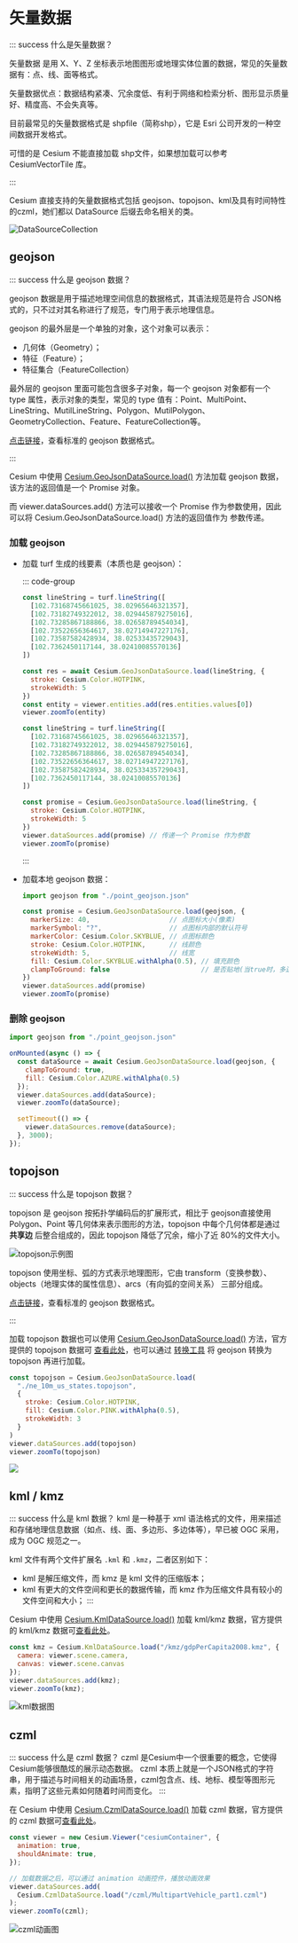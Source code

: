 # 矢量数据

::: success 什么是矢量数据？

矢量数据 是用 X、Y、Z 坐标表示地图图形或地理实体位置的数据，常见的矢量数据有：点、线、面等格式。

矢量数据优点：数据结构紧凑、冗余度低、有利于网络和检索分析、图形显示质量好、精度高、不会失真等。

目前最常见的矢量数据格式是 shpfile（简称shp），它是 Esri 公司开发的一种空间数据开发格式。

可惜的是 Cesium 不能直接加载 shp文件，如果想加载可以参考 CesiumVectorTile 库。

::: 



Cesium 直接支持的矢量数据格式包括 geojson、topojson、kml及具有时间特性的czml，她们都以 DataSource 后缀去命名相关的类。

![DataSourceCollection](./images/DataSourceCollection.png)



## geojson

::: success 什么是 geojson 数据？

geojson 数据是用于描述地理空间信息的数据格式，其语法规范是符合 JSON格式的，只不过对其名称进行了规范，专门用于表示地理信息。

geojson 的最外层是一个单独的对象，这个对象可以表示：

- 几何体（Geometry）；
- 特征（Feature）；
- 特征集合（FeatureCollection）

最外层的 geojson 里面可能包含很多子对象，每一个 geojson 对象都有一个 type 属性，表示对象的类型，常见的 type 值有：Point、MultiPoint、LineString、MutilLineString、Polygon、MutilPolygon、GeometryCollection、Feature、FeatureCollection等。

[点击链接](https://geojson.cn/docs/ref/geojson)，查看标准的 geojson 数据格式。

::: 



Cesium 中使用 [Cesium.GeoJsonDataSource.load()](https://cesium.com/learn/cesiumjs/ref-doc/GeoJsonDataSource.html?classFilter=GeoJsonDataSource) 方法加载 geojson 数据，该方法的返回值是一个 Promise 对象。

而 viewer.dataSources.add() 方法可以接收一个 Promise 作为参数使用，因此可以将 Cesium.GeoJsonDataSource.load() 方法的返回值作为 参数传递。



### 加载 geojson

- 加载 turf 生成的线要素（本质也是 geojson）：

  ::: code-group

  ```js [方式一]
  const lineString = turf.lineString([
    [102.73168745661025, 38.02965646321357],
    [102.73182749322012, 38.029445879275016],
    [102.73285867188866, 38.02658789454034],
    [102.73522656364617, 38.02714947227176],
    [102.73587582428934, 38.02533435729043],
    [102.7362450117144, 38.02410085570136]
  ])
  
  const res = await Cesium.GeoJsonDataSource.load(lineString, {
    stroke: Cesium.Color.HOTPINK,
    strokeWidth: 5
  })
  const entity = viewer.entities.add(res.entities.values[0])
  viewer.zoomTo(entity)
  ```

  ```js [方式二(推荐)] {14}
  const lineString = turf.lineString([
    [102.73168745661025, 38.02965646321357],
    [102.73182749322012, 38.029445879275016],
    [102.73285867188866, 38.02658789454034],
    [102.73522656364617, 38.02714947227176],
    [102.73587582428934, 38.02533435729043],
    [102.7362450117144, 38.02410085570136]
  ])
  
  const promise = Cesium.GeoJsonDataSource.load(lineString, {
    stroke: Cesium.Color.HOTPINK,
    strokeWidth: 5
  })
  viewer.dataSources.add(promise) // 传递一个 Promise 作为参数
  viewer.zoomTo(promise)
  ```

  :::

- 加载本地 geojson 数据：

  ```js
  import geojson from "./point_geojson.json"
  
  const promise = Cesium.GeoJsonDataSource.load(geojson, {
    markerSize: 40,                    // 点图标大小(像素)
    markerSymbol: "?",                 // 点图标内部的默认符号
    markerColor: Cesium.Color.SKYBLUE, // 点图标颜色
    stroke: Cesium.Color.HOTPINK,      // 线颜色
    strokeWidth: 5,                    // 线宽
    fill: Cesium.Color.SKYBLUE.withAlpha(0.5), // 填充颜色
    clampToGround: false                       // 是否贴地(当true时，多边形的外边线将会失效)
  })
  viewer.dataSources.add(promise)
  viewer.zoomTo(promise)
  ```

  

### 删除 geojson

```js
import geojson from "./point_geojson.json"

onMounted(async () => {
  const dataSource = await Cesium.GeoJsonDataSource.load(geojson, {
    clampToGround: true,
    fill: Cesium.Color.AZURE.withAlpha(0.5)
  });
  viewer.dataSources.add(dataSource);
  viewer.zoomTo(dataSource);

  setTimeout(() => {
    viewer.dataSources.remove(dataSource);
  }, 3000);
});
```



## topojson

::: success 什么是 topojson 数据？

topojson 是 geojson 按拓扑学编码后的扩展形式，相比于 geojson直接使用 Polygon、Point 等几何体来表示图形的方法，topojson 中每个几何体都是通过 **共享边** 后整合组成的，因此 topojson 降低了冗余，缩小了近 80%的文件大小。

![topojson示例图](./images\topojson示例图.png)

topojson 使用坐标、弧的方式表示地理图形，它由 transform（变换参数）、objects（地理实体的属性信息）、arcs（有向弧的空间关系） 三部分组成。

[点击链接](https://github.com/topojson/topojson-specification?tab=readme-ov-file#11-examples)，查看标准的 geojson 数据格式。

:::



加载 topojson 数据也可以使用 [Cesium.GeoJsonDataSource.load()](https://cesium.com/learn/cesiumjs/ref-doc/GeoJsonDataSource.html?classFilter=GeoJsonDataSource) 方法，官方提供的 topojson 数据可 [查看此处](https://github.com/CesiumGS/cesium/tree/main/Apps/SampleData)，也可以通过 [转换工具](https://jeffpaine.github.io/geojson-topojson/) 将 geojson 转换为 topojson 再进行加载。

```js
const topojson = Cesium.GeoJsonDataSource.load(
  "./ne_10m_us_states.topojson",
  {
    stroke: Cesium.Color.HOTPINK,
    fill: Cesium.Color.PINK.withAlpha(0.5),
    strokeWidth: 3
  }
)
viewer.dataSources.add(topojson)
viewer.zoomTo(topojson)
```

![](./images/topojson.png)



## kml / kmz
::: success 什么是 kml 数据？
kml 是一种基于 xml 语法格式的文件，用来描述和存储地理信息数据（如点、线、面、多边形、多边体等），早已被 OGC 采用，成为 OGC 规范之一。

kml 文件有两个文件扩展名 `.kml` 和 `.kmz`，二者区别如下：

- kml 是解压缩文件，而 kmz 是 kml 文件的压缩版本；
- kml 有更大的文件空间和更长的数据传输，而 kmz 作为压缩文件具有较小的文件空间和大小；
:::

Cesium 中使用 [Cesium.KmlDataSource.load()](https://cesium.com/learn/cesiumjs/ref-doc/KmlDataSource.html?classFilter=KmlDataSource) 加载 kml/kmz 数据，官方提供的 kml/kmz 数据可[查看此处](https://github.com/CesiumGS/cesium/tree/main/Apps/SampleData/kml)。

```js
const kmz = Cesium.KmlDataSource.load("/kmz/gdpPerCapita2008.kmz", {
  camera: viewer.scene.camera,
  canvas: viewer.scene.canvas
});
viewer.dataSources.add(kmz);
viewer.zoomTo(kmz);
```

![kml数据图](./images/kmz.png)



## czml

::: success 什么是 czml 数据？
czml 是Cesium中一个很重要的概念，它使得Cesium能够很酷炫的展示动态数据。
czml 本质上就是一个JSON格式的字符串，用于描述与时间相关的动画场景，czml包含点、线、地标、模型等图形元素，指明了这些元素如何随着时间而变化。
:::

在 Cesium 中使用 [Cesium.CzmlDataSource.load()](https://cesium.com/learn/cesiumjs/ref-doc/CzmlDataSource.html?classFilter=CzmlDataSource) 加载 czml 数据，官方提供的 czml 数据可[查看此处](https://github.com/CesiumGS/cesium/tree/main/Apps/SampleData)。

```js
const viewer = new Cesium.Viewer("cesiumContainer", {
  animation: true,
  shouldAnimate: true,
});

// 加载数据之后，可以通过 animation 动画控件，播放动画效果
viewer.dataSources.add(
  Cesium.CzmlDataSource.load("/czml/MultipartVehicle_part1.czml")
);
viewer.zoomTo(czml);
```
![czml动画图](./images/czml.gif)